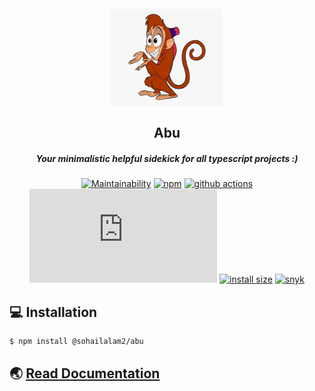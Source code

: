 <section align="center">
  <br />
  <a href="https://sohailalam2" target="_blank" rel="noopener noreferrer">
    <img width="180" src="./docs/logo.png" alt="Abu Logo">
  </a>
  <h1>Abu</h1>
  <h5>Your minimalistic helpful sidekick for all typescript projects :)</h5>

  <div align="center">

[![Maintainability](https://api.codeclimate.com/v1/badges/fd44076b543c290224ff/maintainability)](https://codeclimate.com/github/sohailalam2/abu/maintainability)
[![npm](https://badgen.net/npm/v/@sohailalam2/abu?icon=npm)](https://www.npmjs.com/package/@sohailalam2/abu)
[![github actions](https://github.com/sohailalam2/abu/workflows/CI/badge.svg?branch=master)](https://github.com/sohailalam2/abu/actions)
[![gzip size](https://badgen.net/badgesize/gzip/https://cdn.jsdelivr.net/npm/@sohailalam2/abu/dist/index.js)](https://cdn.jsdelivr.net/npm/@sohailalam2/abu/dist/index.js)
[![install size](https://badgen.net/packagephobia/install/@sohailalam2/abu?icon=packagephobia)](https://packagephobia.now.sh/result?p=@sohailalam2/abu)
[![snyk](https://snyk.io/test/npm/@sohailalam2/abu/badge.svg)](https://snyk.io/test/npm/@sohailalam2/abu)

  </div>
</section>

## 💻 Installation

```bash
$ npm install @sohailalam2/abu
```

## 🌏 [Read Documentation](https://sohailalam2.github.io/abu/)
